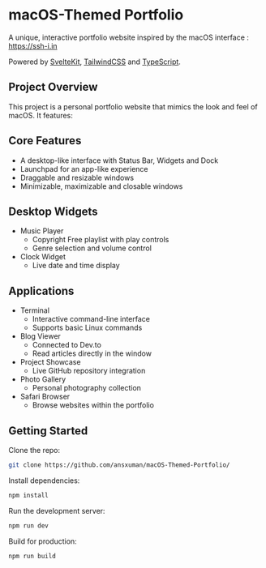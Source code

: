 # macOS-Themed Portfolio

A unique, interactive portfolio website inspired by the macOS interface : https://ssh-i.in

Powered by [SvelteKit](https://kit.svelte.dev/), [TailwindCSS](https://tailwindcss.com/) and [TypeScript](https://www.typescriptlang.org/).

## Project Overview

This project is a personal portfolio website that mimics the look and feel of macOS. It features:

## Core Features
- A desktop-like interface with Status Bar, Widgets and Dock
- Launchpad for an app-like experience
- Draggable and resizable windows
- Minimizable, maximizable and closable windows

## Desktop Widgets
- Music Player
  - Copyright Free playlist with play controls
  - Genre selection and volume control
- Clock Widget
  - Live date and time display

## Applications
- Terminal
  - Interactive command-line interface
  - Supports basic Linux commands
- Blog Viewer
  - Connected to Dev.to
  - Read articles directly in the window
- Project Showcase
  - Live GitHub repository integration
- Photo Gallery
  - Personal photography collection
- Safari Browser
  - Browse websites within the portfolio

## Getting Started

Clone the repo:
   ```bash
   git clone https://github.com/ansxuman/macOS-Themed-Portfolio/
   ```

Install dependencies:
   ```bash
   npm install
   ```
Run the development server:
   ```bash
   npm run dev
   ```
Build for production:
   ```bash
   npm run build
   ```


